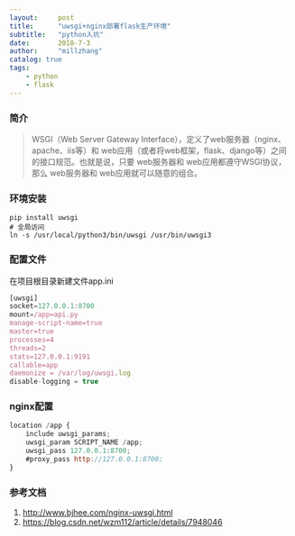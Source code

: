 ```yaml
---
layout:     post
title:      "uwsgi+nginx部署flask生产环境"
subtitle:   "python入坑"
date:       2018-7-3
author:     "millzhang"
catalog: true
tags:
    - python
    - flask
---
```



### 简介

> WSGI（Web Server Gateway Interface），定义了web服务器（nginx、apache、iis等）和 web应用（或者将web框架，flask、django等）之间的接口规范。也就是说，只要 web服务器和 web应用都遵守WSGI协议，那么 web服务器和 web应用就可以随意的组合。

### 环境安装

```
pip install uwsgi
# 全局访问
ln -s /usr/local/python3/bin/uwsgi /usr/bin/uwsgi3
```

### 配置文件

在项目根目录新建文件app.ini
```js
[uwsgi]
socket=127.0.0.1:8700
mount=/app=api.py
manage-script-name=true
master=true
processes=4
threads=2
stats=127.0.0.1:9191
callable=app
daemonize = /var/log/uwsgi.log
disable-logging = true
```

### nginx配置

```js
location /app {
    include uwsgi_params;
    uwsgi_param SCRIPT_NAME /app;
    uwsgi_pass 127.0.0.1:8700;
    #proxy_pass http://127.0.0.1:8700;
}
```

### 参考文档

1. http://www.bjhee.com/nginx-uwsgi.html
2. https://blog.csdn.net/wzm112/article/details/7948046